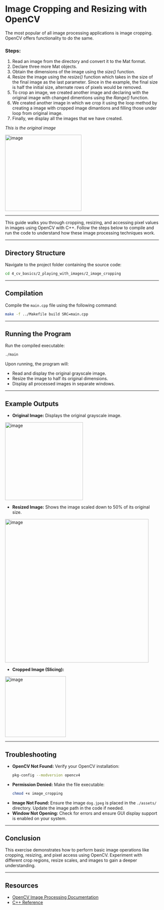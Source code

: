 # Image Cropping and Resizing with OpenCV

The most popular of all image processing applications is image cropping. OpenCV offers functionality to do the same.

### Steps:
1. Read an image from the directory and convert it to the Mat format.
2. Declare three more Mat objects.
3. Obtain the dimensions of the image using the *size()* function.
4. Resize the image using the *resize()* function which takes in the size of the final image as the last parameter. Since in the example, the final size is half the initial size, alternate rows of pixels would be removed.
5. To crop an image, we created another image and declaring with the original image with changed dimentions using the *Range()* function.
6. We created another image in which we crop it using the loop method by creating a image with cropped image dimantions and filling those under loop from original image.
7. Finally, we display all the images that we have created.

*This is the original image*

<img width="250" alt="image" src="https://github.com/user-attachments/assets/6bb351c9-30aa-417b-af28-a040f2949f4f" />


---

This guide walks you through cropping, resizing, and accessing pixel values in images using OpenCV with C++. Follow the steps below to compile and run the code to understand how these image processing techniques work.

---

## Directory Structure
Navigate to the project folder containing the source code:

```bash
cd 4_cv_basics/2_playing_with_images/2_image_cropping
```

---

## Compilation
Compile the `main.cpp` file using the following command:

```bash
make -f ../Makefile build SRC=main.cpp  
```

---

## Running the Program
Run the compiled executable:

```bash
./main
```

Upon running, the program will:
- Read and display the original grayscale image.
- Resize the image to half its original dimensions.
- Display all processed images in separate windows.
---

## Example Outputs
- **Original Image:** Displays the original grayscale image.

<img width="255" alt="image" src="https://github.com/user-attachments/assets/2683f3f0-4fe5-4a74-ab76-0bc1d0747924" />


- **Resized Image:** Shows the image scaled down to 50% of its original size.

<img width="470" alt="image" src="https://github.com/user-attachments/assets/76e44c69-6b94-434b-ab20-88a3e47b887b" />


- **Cropped Image (Slicing):**

<img width="199" alt="image" src="https://github.com/user-attachments/assets/e360cd7a-d1f8-42ba-b91a-ca00fcb4249a" />


---

## Troubleshooting
- **OpenCV Not Found:** Verify your OpenCV installation:
  ```bash
  pkg-config --modversion opencv4
  ```
- **Permission Denied:** Make the file executable:
  ```bash
  chmod +x image_cropping
  ```
- **Image Not Found:** Ensure the image `dog.jpeg` is placed in the `./assets/` directory. Update the image path in the code if needed.
- **Window Not Opening:** Check for errors and ensure GUI display support is enabled on your system.

---

## Conclusion
This exercise demonstrates how to perform basic image operations like cropping, resizing, and pixel access using OpenCV. Experiment with different crop regions, resize scales, and images to gain a deeper understanding.

---

## Resources
- [OpenCV Image Processing Documentation](https://docs.opencv.org/)
- [C++ Reference](https://en.cppreference.com/)
